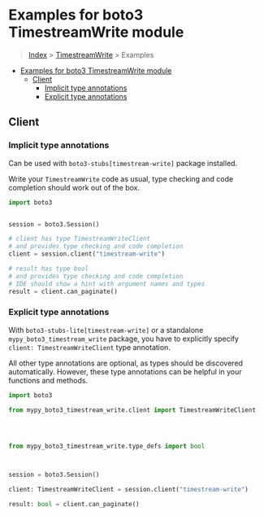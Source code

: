 <a id="examples-for-boto3-timestreamwrite-module"></a>

# Examples for boto3 TimestreamWrite module

> [Index](../README.md) > [TimestreamWrite](./README.md) > Examples

- [Examples for boto3 TimestreamWrite module](#examples-for-boto3-timestreamwrite-module)
  - [Client](#client)
    - [Implicit type annotations](#implicit-type-annotations)
    - [Explicit type annotations](#explicit-type-annotations)

<a id="client"></a>

## Client

<a id="implicit-type-annotations"></a>

### Implicit type annotations

Can be used with `boto3-stubs[timestream-write]` package installed.

Write your `TimestreamWrite` code as usual, type checking and code completion
should work out of the box.

```python
import boto3


session = boto3.Session()

# client has type TimestreamWriteClient
# and provides type checking and code completion
client = session.client("timestream-write")

# result has type bool
# and provides type checking and code completion
# IDE should show a hint with argument names and types
result = client.can_paginate()
```

<a id="explicit-type-annotations"></a>

### Explicit type annotations

With `boto3-stubs-lite[timestream-write]` or a standalone
`mypy_boto3_timestream_write` package, you have to explicitly specify
`client: TimestreamWriteClient` type annotation.

All other type annotations are optional, as types should be discovered
automatically. However, these type annotations can be helpful in your functions
and methods.

```python
import boto3

from mypy_boto3_timestream_write.client import TimestreamWriteClient




from mypy_boto3_timestream_write.type_defs import bool



session = boto3.Session()

client: TimestreamWriteClient = session.client("timestream-write")

result: bool = client.can_paginate()
```
